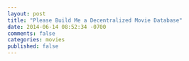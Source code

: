 ```yaml
---
layout: post
title: "Please Build Me a Decentralized Movie Database"
date: 2014-06-14 08:52:34 -0700
comments: false
categories: movies
published: false
---
```



